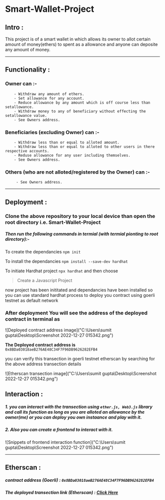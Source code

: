 # Smart-Wallet-Project
## Intro :
 This project is of a smart wallet in which allows its owner to allot certain amount of money(ethers) to spent as a allowance and anyone can deposite any amount of         money.
 
***

## Functionality :
### Owner can :-
        - Withdraw any amount of ethers.
        - Set allowance for any account.
        - Reduce allowance by any amount which is off course less than setallowance.
        - Withdraw money to any of beneficiary without effecting the setallowance value.
        - See Owners address.
       
        
### Beneficiaries (excluding Owner) can :-
        - Withdraw less than or equal to alloted amount.
        - Withdraw less than or equal to alloted to other users in there respective accounts.
        - Reduse allowance for any user including themselves.
        - See Owners address.
        
        
### Others (who are not alloted/registered  by the Owner) can :-
         - See Owners address.
         
***
         
## Deployment :
### Clone the above repository to your local device than open the root directory i.e. Smart-Wallet-Project
##### Then run the following commands in termial (with termial pionting to root directory):-

To create the dependancies `npm init`

To install the dependancies `npm install --save-dev hardhat`

To initiate Hardhat project `npx hardhat` and then choose

>Create a Javascript Project

now project has been inititated and dependancies have been installed so you can use standard hardhat process to deploy you contract using goerli testnet as default network

### After deployment You will see the address of the deployed contract in terminal as

![Deployed contract address image]("C:\Users\sumit gupta\Desktop\Screenshot 2022-12-27 015342.png")

**The Deployed contract address is** `0x8BDa03018aeB276AE48C34F7F96DB9626282EFB4`

you can verify this transection in goerli testnet etherscan by searching for the above address transection details

![Etherscan transection image]("C:\Users\sumit gupta\Desktop\Screenshot 2022-12-27 015342.png")

## Interaction :
##### 1. you can interact with the transection using `ether.js, Web3.js` library and call its function as long as you are alloted an allowance by the owner(me) or you can deploy you own instaance and play with it.

##### 2. Also you can create a frontend to interact with it.

![Snippets of frontend interaction function]("C:\Users\sumit gupta\Desktop\Screenshot 2022-12-27 015342.png")

***

## Etherscan :

##### contract address (Goerli) : `0x8BDa03018aeB276AE48C34F7F96DB9626282EFB4`

##### The deployed transection link (Etherscan) : [Click Here](https://goerli.etherscan.io/tx/0x2e63f03df4c802fe790737a089c0610761c13a67fadfa18ad4ca845ad125cae7)






